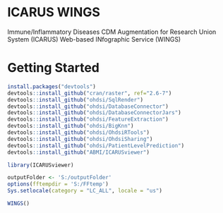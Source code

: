 # ICARUS WINGS
Immune/Inflammatory Diseases CDM Augmentation for Research Union System (ICARUS) Web-based INfographic Service (WINGS)

# Getting Started
```r
install.packages("devtools")
devtools::install_github("cran/raster", ref="2.6-7")
devtools::install_github("ohdsi/SqlRender")
devtools::install_github("ohdsi/DatabaseConnector")
devtools::install_github("ohdsi/DatabaseConnectorJars")
devtools::install_github("ohdsi/FeatureExtraction")
devtools::install_github("ohdsi/BigKnn")
devtools::install_github("ohdsi/OhdsiRTools")
devtools::install_github("ohdsi/OhdsiSharing")
devtools::install_github("ohdsi/PatientLevelPrediction")
devtools::install_github("ABMI/ICARUSviewer")

library(ICARUSviewer)

outputFolder <- 'S:/outputFolder'
options(fftempdir = 'S:/FFtemp')
Sys.setlocale(category = "LC_ALL", locale = "us")

WINGS()
```
